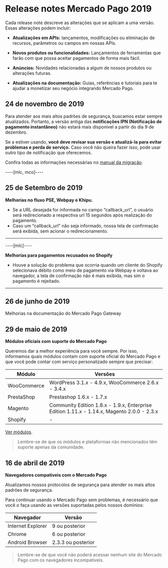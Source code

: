 # Release notes Mercado Pago 2019

Cada release note descreve as alterações que se aplicam a uma versão. Essas alterações podem incluir:

- **Atualizações em APIs:** lançamentos, modificações ou eliminação de recursos, parâmetros ou campos em nossas APIs.

- **Novos produtos ou funcionalidades:** Lançamentos de ferramentas que farão com que possa aceitar pagamentos de forma mais fácil.

- **Anúncios:** Novidades relacionadas a algum de nossos produtos ou alterações futuras.

- **Atualizações na documentação:** Guias, referências e tutoriais para te ajudar a monetizar seu negócio integrando Mercado Pago.

## 24 de novembro de 2019

Para atender aos mais altos padrões de segurança, buscamos estar sempre atualizados. Portanto, a versão antiga das **notificações IPN (Notificação de pagamento instantâneo)** não estará mais disponível a partir do dia 9 de dezembro.

Se a estiver usando, **você deve revisar sua versão e atualizá-la para evitar problemas e perda de serviço.** Caso você não queira fazer isso, pode usar outro tipo de notificação que oferecemos. 

Confira todas as informações necessárias no [manual da migração](https://www.mercadopago.com.br/developers/pt/guides/changelog/communications).

----[mlc, mco]----

## 25 de Setembro de 2019

**Melhorias no fluxo PSE, Webpay e Khipu.**

- Se a URL desejada for informada no campo “callback_url”, o usuário será redirecionado a respectiva url 15 segundos após realização do pagamento.
- Caso um “callback_url” não seja informado, nossa tela de confirmação será exibida, sem acionar o redirecionamento.

------------
----[mlc]----

**Melhorias para pagamentos recusados no Shopify**

- Houve a solução do problema que ocorria quando um cliente do Shopify selecionava débito como meio de pagamento via Webpay e voltava ao navegador, a tela de confirmação não é mais exibida, mas sim o pagamento é rejeitado.

------------

## 26 de junho de 2019

Melhorias na documentação do Mercado Pago Gateway

## 29 de maio de 2019

**Módulos oficiais com suporte do Mercado Pago**

Queremos dar a melhor experiência para você sempre. Por isso, informamos quais módulos contam com suporte oficial do Mercado Pago e que você pode contar com serviço personalizado sempre que precisar:  

| Módulo                  | Versões                                                                                     |
|-------------------------|---------------------------------------------------------------------------------------------|
| WooCommerce             | WordPress 3.1.x - 4.9.x, WooCommerce 2.6.x - 3.4.x                                          | 
| PrestaShop              | Prestashop 1.6.x - 1.7.x                                                                    |
| Magento                 | Community Edition 1.8.x - 1.9.x, Enterprise Edition 1.11.x - 1.14.x, Magento 2.0.0 - 2.3.x  | 
| Shopify                 | -                                                                                           |

[Ver módulos](https://www.mercadopago.com.ar/developers/pt/plugins_sdks).

> Lembre-se de que os módulos e plataformas não mencionados têm suporte apenas da comunidade. 


## 16 de abril de 2019

**Navegadores compatíveis com o Mercado Pago**

Atualizamos nossos protocolos de segurança para atender os mais altos padrões de segurança.

Para continuar usando o Mercado Pago sem problemas, é necessário que você o faça usando as versões suportadas pelos nossos domínios:


| Navegador               | Versão             |
|-------------------------|--------------------|
| Internet Explorer       | 9 ou posterior     | 
| Chrome                  | 6 ou posterior     |
| Android Browser         | 2.3.3 ou posterior | 


> Lembre-se de que você não poderá acessar nenhum site do Mercado Pago com os navegadores incompatíveis.

